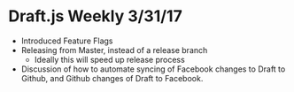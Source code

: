 # Draft.js Weekly 3/31/17

* Introduced Feature Flags
* Releasing from Master, instead of a release branch
    * Ideally this will speed up release process
* Discussion of how to automate syncing of Facebook changes to Draft to Github, and Github changes of Draft to Facebook.
